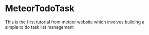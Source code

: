 # MeteorTodoTask
This is the first tutorial from meteor website which involves building a simple to do task list management

